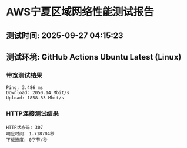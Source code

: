 # AWS宁夏区域网络性能测试报告
## 测试时间: 2025-09-27 04:15:23
## 测试环境: GitHub Actions Ubuntu Latest (Linux)

### 带宽测试结果
```
Ping: 3.486 ms
Download: 2050.14 Mbit/s
Upload: 1858.83 Mbit/s
```

### HTTP连接测试结果
```
HTTP状态码: 307
响应时间: 1.718704秒
下载速度: 0字节/秒
```


